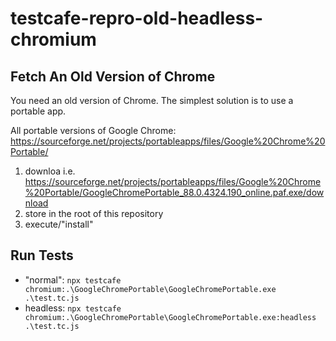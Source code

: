 # testcafe-repro-old-headless-chromium

## Fetch An Old Version of Chrome

You need an old version of Chrome.
The simplest solution is to use a portable app.

All portable versions of Google Chrome: <https://sourceforge.net/projects/portableapps/files/Google%20Chrome%20Portable/>

1. downloa i.e. <https://sourceforge.net/projects/portableapps/files/Google%20Chrome%20Portable/GoogleChromePortable_88.0.4324.190_online.paf.exe/download>
2. store in the root of this repository
3. execute/"install"

## Run Tests

* "normal": `npx testcafe chromium:.\GoogleChromePortable\GoogleChromePortable.exe .\test.tc.js`
* headless: `npx testcafe chromium:.\GoogleChromePortable\GoogleChromePortable.exe:headless .\test.tc.js`